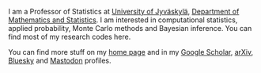 I am a Professor of Statistics at 
[University of Jyväskylä](http://www.jyu.fi/en), 
[Department of Mathematics and Statistics](https://www.jyu.fi/maths/en/). 
I am interested in computational statistics, applied probability, Monte Carlo methods and Bayesian inference.
You can find most of my research codes here.

You can find more stuff on my [home page](http://iki.fi/mvihola) and in my 
[Google Scholar](http://scholar.google.fi/citations?user=nqLmOf4AAAAJ), 
[arXiv](http://arxiv.org/a/vihola_m_1), <a rel="me" href="https://bsky.app/profile/mattivihola.bsky.social">Bluesky</a> and
<a rel="me" href="https://sigmoid.social/@MattiVihola">Mastodon</a> profiles.
